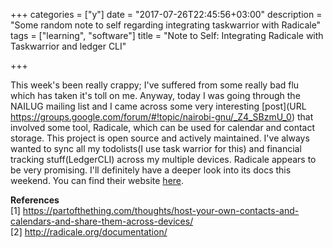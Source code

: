 +++
categories = ["y"]
date = "2017-07-26T22:45:56+03:00"
description = "Some random note to self regarding integrating taskwarrior with Radicale"
tags = ["learning", "software"]
title = "Note to Self: Integrating Radicale with Taskwarrior and ledger CLI"

+++

This week's been really crappy; I've suffered from some really bad flu which has taken it's toll on me. Anyway, today I was going through the NAILUG mailing list and I came across some very interesting [post](URL https://groups.google.com/forum/#!topic/nairobi-gnu/_Z4_SBzmU_0) that involved some tool, Radicale, which can be used for calendar and contact storage. This project is open source and actively maintained. I've always wanted to sync all my todolists(I use task warrior for this) and financial tracking stuff(LedgerCLI) across my multiple devices. Radicale appears to be very promising. I'll definitely have a deeper look into its docs this weekend. You can find their website [here](http://radicale.org/URL ).

**References**  
[1] https://partofthething.com/thoughts/host-your-own-contacts-and-calendars-and-share-them-across-devices/  
[2] http://radicale.org/documentation/
